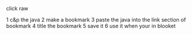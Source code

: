 click raw




1 c&p the java
2 make a bookmark
3 paste the java into the link section of bookmark
4 title the bookmark
5 save it
6 use it when your in blooket
